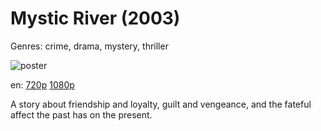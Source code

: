 # Mystic River (2003)

Genres: crime, drama, mystery, thriller

![poster](http://image.tmdb.org/t/p/w500/qeHasONCKH5sR9HcTWquXI5ZN5y.jpg)

en:
  [720p](magnet:?xt=urn:btih:BAF693E4F6A63D594995525985046E1341459C00&tr=udp://glotorrents.pw:6969/announce&tr=udp://tracker.opentrackr.org:1337/announce&tr=udp://torrent.gresille.org:80/announce&tr=udp://tracker.openbittorrent.com:80&tr=udp://tracker.coppersurfer.tk:6969&tr=udp://tracker.leechers-paradise.org:6969&tr=udp://p4p.arenabg.ch:1337&tr=udp://tracker.internetwarriors.net:1337)
  [1080p](magnet:?xt=urn:btih:C2A156618C29684D4F237B1278FC67FB1C60421D&tr=udp://glotorrents.pw:6969/announce&tr=udp://tracker.opentrackr.org:1337/announce&tr=udp://torrent.gresille.org:80/announce&tr=udp://tracker.openbittorrent.com:80&tr=udp://tracker.coppersurfer.tk:6969&tr=udp://tracker.leechers-paradise.org:6969&tr=udp://p4p.arenabg.ch:1337&tr=udp://tracker.internetwarriors.net:1337)
  


A story about friendship and loyalty, guilt and vengeance, and the fateful affect the past has on the present.